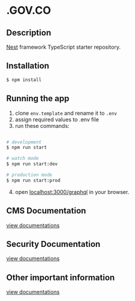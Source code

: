 # .GOV.CO

## Description

[Nest](https://github.com/nestjs/nest) framework TypeScript starter repository.

## Installation

```bash
$ npm install

```

## Running the app
1. clone ```env.template``` and rename it to ```.env```
2. assign required values to .env file
3. run these commands:
```bash

# development
$ npm run start

# watch mode
$ npm run start:dev

# production mode
$ npm run start:prod
```
4. open [localhost:3000/graphql](http://localhost:3000/graphql) in your browser.

## CMS Documentation

[view documentations](src/main/cms/docs/cms.md)

## Security Documentation

[view documentations](src/security/docs/security.md)

## Other important information

[view documentations](src/general//docs/general.md)
